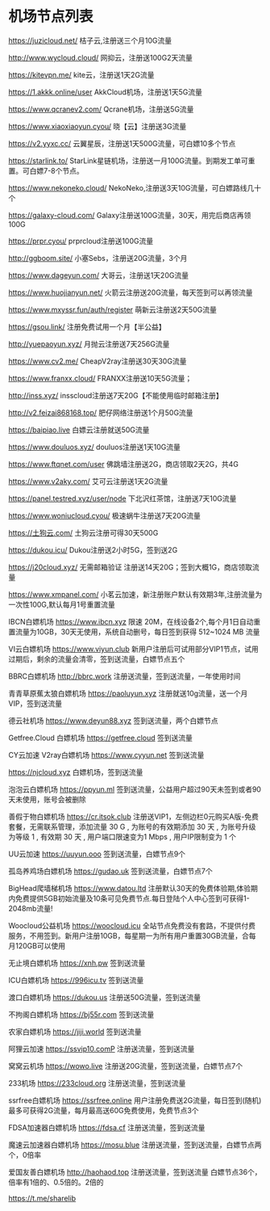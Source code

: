# 机场节点列表
https://juzicloud.net/ 桔子云,注册送三个月10G流量

http://www.wycloud.cloud/ 网抑云，注册送100G2天流量

https://kitevpn.me/ kite云，注册送1天2G流量

https://1.akkk.online/user AkkCloud机场，注册送1天5G流量

https://www.qcranev2.com/ Qcrane机场，注册送5G流量

https://www.xiaoxiaoyun.cyou/ 晓【云】注册送3G流量

https://v2.yyxc.cc/ 云翼星辰，注册送1天500G流量，可白嫖10多个节点

https://starlink.to/ StarLink星链机场，注册送一月100G流量。到期发工单可重置。可白嫖7-8个节点。

https://www.nekoneko.cloud/ NekoNeko,注册送3天10G流量，可白嫖路线几十个

https://galaxy-cloud.com/ Galaxy注册送100G流量，30天，用完后商店再领100G

https://prpr.cyou/ prprcloud注册送100G流量

http://ggboom.site/ 小塞Sebs，注册送20G流量，3个月

https://www.dageyun.com/ 大哥云，注册送1天20G流量

https://www.huojianyun.net/ 火箭云注册送20G流量，每天签到可以再领流量

https://www.mxyssr.fun/auth/register 萌新云注册送2天50G流量

https://gsou.link/ 注册免费试用一个月【半公益】

http://yuepaoyun.xyz/ 月抛云注册送7天256G流量

https://www.cv2.me/ CheapV2ray注册送30天30G流量

https://www.franxx.cloud/ FRANXX注册送10天5G流量；

http://inss.xyz/ insscloud注册送7天20G【不能使用临时邮箱注册】

http://v2.feizai868168.top/ 肥仔网络注册送1个月50G流量

https://baipiao.live 白嫖云注册就送50G流量

https://www.douluos.xyz/ douluos注册送1天10G流量

https://www.ftqnet.com/user 佛跳墙注册送2G，商店领取2天2G，共4G

https://www.v2aky.com/ 艾可云注册送1天2G流量

https://panel.testred.xyz/user/node 下北沢红茶馆，注册送7天10G流量

https://www.woniucloud.cyou/ 极速蜗牛注册送7天20G流量

https://土狗云.com/ 土狗云注册可得30天500G

https://dukou.icu/ Dukou注册送2小时5G，签到送2G

https://j20cloud.xyz/ 无需邮箱验证 注册送14天20G；签到大概1G，商店领取流量

https://www.xmpanel.com/ 小茗云加速，新注册账户默认有效期3年,注册流量为一次性100G,默认每月1号重置流量

IBCN白嫖机场    https://www.ibcn.xyz 限速 20M，在线设备2个,每个月1日自动重置流量为10GB，30天无使用，系统自动删号，每日签到获得 512~1024 MB 流量

VI云白嫖机场    https://www.viyun.club 新用户注册后可试用部分VIP1节点，试用过期后，剩余的流量会清零，签到送流量，白嫖节点五个

BBRC白嫖机场    http://bbrc.work 注册送流量，签到送流量，一年使用时间

青青草原蕉太狼白嫖机场    https://paoluyun.xyz 注册就送10g流量，送一个月VIP，签到送流量

德云社机场    https://www.deyun88.xyz 签到送流量，两个白嫖节点

Getfree.Cloud 白嫖机场    https://getfree.cloud 签到送流量

CY云加速 V2ray白嫖机场    https://www.cyyun.net 签到送流量

https://njcloud.xyz 白嫖机场，签到送流量

泡泡云白嫖机场 https://ppyun.ml 签到送流量，公益用户超过90天未签到或者90天未使用，账号会被删除

善假于物白嫖机场 https://cr.itsok.club 注册送VIP1，左侧边栏0元购买A版-免费套餐，无需联系管理，添加流量 30 G , 为账号的有效期添加 30 天 , 为账号升级为等级 1 , 有效期 30 天 , 用户端口限速变为1 Mbps , 用户IP限制变为 1 个

UU云加速 https://uuyun.ooo 签到送流量，白嫖节点9个

孤岛养鸡场白嫖机场 https://gudao.uk 签到送流量，白嫖节点7个

BigHead爬墙梯机场 https://www.datou.ltd 注册默认30天的免费体验期,体验期内免费提供5GB初始流量及10条可见免费节点.每日登陆个人中心签到可获得1-2048mb流量!

Woocloud公益机场 https://woocloud.icu 全站节点免费没有套路，不提供付费服务，不用签到。新用户注册10GB，每星期一为所有用户重置30GB流量，合每月120GB可以使用

无止境白嫖机场 https://xnh.pw 签到送流量

ICU白嫖机场 https://996icu.tv 签到送流量

渡口白嫖机场 https://dukou.us 注册送50G流量，签到送流量

不拘阁白嫖机场 https://bj55r.com 签到送流量

农家白嫖机场 https://jiji.world 签到送流量

阿狸云加速 https://ssvip10.comP 注册送流量，签到送流量

窝窝云机场 https://wowo.live 注册送20G流量，签到送流量，白嫖节点7个

233机场 https://233cloud.org 注册送流量，签到送流量

ssrfree白嫖机场 https://ssrfree.online 用户注册免费送2G流量，每日签到(随机)最多可获得2G流量，每月最高送60G免费使用，免费节点3个

FDSA加速器白嫖机场 https://fdsa.cf 注册送流量，签到送流量

魔速云加速器白嫖机场 https://mosu.blue 注册送流量，签到送流量，白嫖节点两个，0倍率

爱国友善白嫖机场 http://haohaod.top 注册送流量，签到送流量 白嫖节点36个，倍率有1倍的、0.5倍的。2倍的

https://t.me/sharelib

